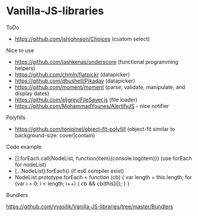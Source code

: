 # Vanilla-JS-libraries

ToDo

- https://github.com/jshjohnson/Choices (custom select)

Nice to use

- https://github.com/jashkenas/underscore (functional programming helpers)
- https://github.com/chmln/flatpickr (datapicker)
- https://github.com/dbushell/Pikaday (datapicker)
- https://github.com/moment/moment (parse, validate, manipulate, and display dates)
- https://github.com/eligrey/FileSaver.js (file loader)
- https://github.com/MohammadYounes/AlertifyJS - nice notifier

Polyfills

- https://github.com/tonipinel/object-fit-polyfill (object-fit similar to background-size: cover|contain)

Code example

- [].forEach.call(NodeList, function(item){console.log(item)}) (use forEach for nodeList)
- [...NodeList].forEach() (if es6 compiler exist)
- NodeList.prototype.forEach = function (cb) {
      var length = this.length;
      for (var i = 0; i < length; i++) {
          cb && cb(this[i]);
      }
  }

Bundlers

https://github.com/vvasilik/Vanilla-JS-libraries/tree/master/Bundlers
